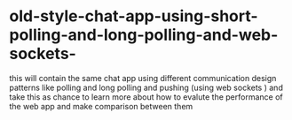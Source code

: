 # old-style-chat-app-using-short-polling-and-long-polling-and-web-sockets-

this will contain the same chat app using different communication design patterns like polling and long polling and 
pushing (using web sockets )
and take this as chance to learn more about how to evalute the performance of the web app and make 
comparison between them 
